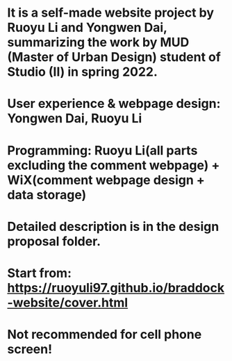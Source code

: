 # It is a self-made website project by Ruoyu Li and Yongwen Dai, summarizing the work by MUD (Master of Urban Design) student of Studio (II) in spring 2022.
# User experience & webpage design: Yongwen Dai, Ruoyu Li
# Programming: Ruoyu Li(all parts excluding the comment webpage) + WiX(comment webpage design + data storage)
# Detailed description is in the design proposal folder.
# Start from: https://ruoyuli97.github.io/braddock-website/cover.html
# Not recommended for cell phone screen!

